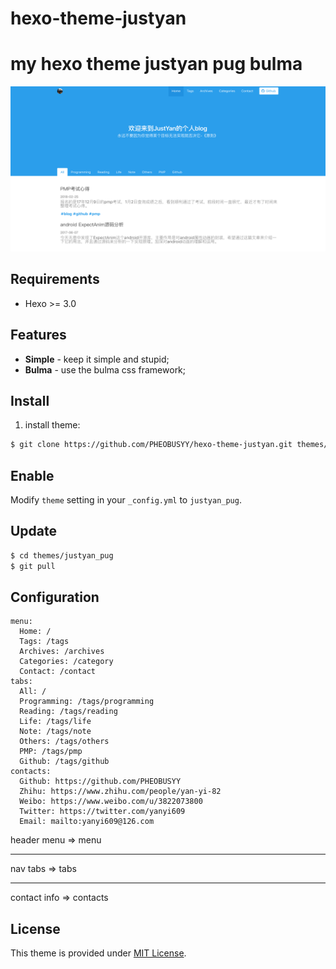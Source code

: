 # hexo-theme-justyan
my hexo theme justyan pug bulma
===

![](./source/img/hexo-theme-justyan.png)

## Requirements ##

* Hexo >= 3.0


## Features ##

* **Simple** - keep it simple and stupid;
* **Bulma** - use the bulma css framework;

## Install ##

1) install theme:

``` sh
$ git clone https://github.com/PHEOBUSYY/hexo-theme-justyan.git themes/wixo
```


## Enable ##

Modify `theme` setting in your `_config.yml` to `justyan_pug`.

## Update ##

``` sh
$ cd themes/justyan_pug
$ git pull
```

## Configuration ##

```
menu:
  Home: /
  Tags: /tags
  Archives: /archives
  Categories: /category
  Contact: /contact
tabs:
  All: /
  Programming: /tags/programming
  Reading: /tags/reading
  Life: /tags/life
  Note: /tags/note
  Others: /tags/others
  PMP: /tags/pmp
  Github: /tags/github
contacts:
  Github: https://github.com/PHEOBUSYY
  Zhihu: https://www.zhihu.com/people/yan-yi-82
  Weibo: https://www.weibo.com/u/3822073800
  Twitter: https://twitter.com/yanyi609
  Email: mailto:yanyi609@126.com
```
header menu => menu

---

nav tabs => tabs

---

contact info => contacts


## License ##

This theme is provided under [MIT License](http://opensource.org/licenses/MIT).

